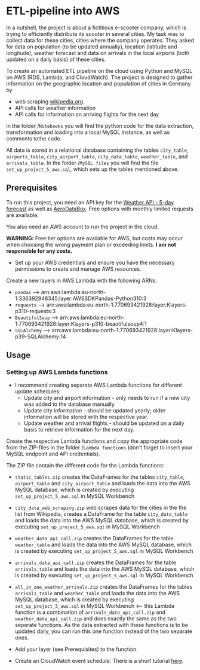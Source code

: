 # ETL-pipeline into AWS

In a nutshell, the project is about a fictitious e-scooter company, which is trying to efficiently distribute its scooter in several cities. My task was to collect data for these cities, cities where the company operates. They asked for data on population (to be updated annually), location (latitude and longitude), weather forecast and data on arrivals in the local airports (both updated on a daily basis) of these cities.

To create an automated ETL pipeline on the cloud using Python and MySQL on AWS (RDS, Lambda, and CloudWatch). The project is designed to gather information on the geographic location and population of cities in Germany by 
* web scraping [wikipedia.org](https://www.wikipedia.org/). 
* API calls for weather information 
* API calls for information on arriving flights for the next day

in the folder /`Notebooks` you will find the python code for the data extraction, transformation and loading into a local MySQL instance, as well as comments tothe code.

All data is stored in a relational database containing the tables `city_table`, `airports_table`, `city_airport_table`, `city_data_table`, `weather_table`, and `arrivals_table`.
In the folder /`MySQL files` you will find the file `set_up_project_5_aws.sql`, which sets up the tables mentioned above.

## Prerequisites
To run this project, you need an API key for the [Weather API - 5-day forecast](https://openweathermap.org/forecast5) as well as [AeroDataBox](https://rapidapi.com/aedbx-aedbx/api/aerodatabox/). Free options with monthly limited requests are available. 

You also need an AWS account to run the project in the cloud.

__WARNING:__ Free tier options are available for AWS, but costs may occur when choosing the wrong payment plan or exceeding limits. __I am not responsible for any costs.__

- Set up your AWS credentials and ensure you have the necessary permissions to create and manage AWS resources.

Create a new layers in AWS Lambda with the following ARNs:

* `pandas` --> arn:aws:lambda:eu-north-1:336392948345:layer:AWSSDKPandas-Python310:3
* `requests` --> arn:aws:lambda:eu-north-1:770693421928:layer:Klayers-p310-requests:3
* `BeautifulSoup` --> arn:aws:lambda:eu-north-1:770693421928:layer:Klayers-p310-beautifulsoup4:1
* `SQLAlchemy` --> arn:aws:lambda:eu-north-1:770693421928:layer:Klayers-p39-SQLAlchemy:14 

## Usage

### Setting up AWS Lambda functions
- I recommend creating separate AWS Lambda functions for different update schedules:
  - Update city and airport information - only needs to run if a new city was added to the database manually.
  - Update city information - should be updated yearly; older information will be stored with the respective year.
  - Update weather and arrival flights - should be updated on a daily basis to retrieve information for the next day.

Create the respective Lambda functions and copy the appropriate code from the ZIP-files in the folder /`Lambda functions` (don't forget to insert your MySQL endpoint and API credentials).

The ZIP file contain the different code for the Lambda functions:

- `static_tables.zip` creates the DataFrames for the tables `city_table`, `airport_table` and `city_airport_table` and loads the data into the AWS MySQL database, which is created by executing `set_up_project_5_aws.sql` in MySQL Workbench
- `city_data_web_scraping.zip` web scrapes data for the cities in the the list from Wikipedia, creates a DataFrame for the table `city_data_table` and loads the data into the AWS MySQL database, which is created by executing `set_up_project_5_aws.sql` in MySQL Workbench
- `weather_data_api_call.zip` creates the DataFrames for the table `weather_table` and loads the data into the AWS MySQL database, which is created by executing `set_up_project_5_aws.sql` in MySQL Workbench
- `arrivals_data_api_call.zip` creates the DataFrames for the table `arrivals_table` and loads the data into the AWS MySQL database, which is created by executing `set_up_project_5_aws.sql` in MySQL Workbench
- `all_in_one_weather_arrivals.zip` creates the DataFrames for the tables `arrivals_table` and `weather_table` and loads the data into the AWS MySQL database, which is created by executing `set_up_project_5_aws.sql` in MySQL Workbench <-- this Lambda function is a combination of `arrivals_data_api_call.zip` and `weather_data_api_call.zip` and does exactly the same as the two seperate functions. As the data extracted with these functions is to be updated daily, you can run this one function instead of the two separate ones.

- Add your layer (see Prerequisites) to the function.
- Create an CloudWatch event schedule. There is a short tutorial [here](https://www.youtube.com/watch?v=lSqd6DVWZ9o&t=1s).
